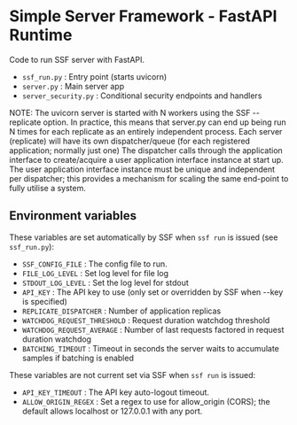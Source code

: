 <!-- Copyright (c) 2023 Graphcore Ltd. All rights reserved. -->
# Simple Server Framework - FastAPI Runtime

Code to run SSF server with FastAPI.

- `ssf_run.py` : Entry point (starts uvicorn)
- `server.py` : Main server app
- `server_security.py` : Conditional security endpoints and handlers

NOTE:
The uvicorn server is started with N workers using the SSF --replicate option.
In practice, this means that server.py can end up being run N times for each replicate as an entirely independent process.
Each server (replicate) will have its own dispatcher/queue (for each registered application; normally just one)
The dispatcher calls through the application interface to create/acquire a user application interface instance at start up.
The user application interface instance must be unique and independent per dispatcher;  this provides a mechanism for scaling
the same end-point to fully utilise a system.

## Environment variables

These variables are set automatically by SSF when `ssf run` is issued (see `ssf_run.py`):

- `SSF_CONFIG_FILE` : The config file to run.
- `FILE_LOG_LEVEL` : Set log level for file log
- `STDOUT_LOG_LEVEL` : Set the log level for stdout
- `API_KEY` : The API key to use (only set or overridden by SSF when --key is specified)
- `REPLICATE_DISPATCHER` : Number of application replicas
- `WATCHDOG_REQUEST_THRESHOLD` : Request duration watchdog threshold
- `WATCHDOG_REQUEST_AVERAGE` : Number of last requests factored in request duration watchdog
- `BATCHING_TIMEOUT` : Timeout in seconds the server waits to accumulate samples if batching is enabled

These variables are not current set via SSF when `ssf run` is issued:

- `API_KEY_TIMEOUT` : The API key auto-logout timeout.
- `ALLOW_ORIGIN_REGEX` : Set a regex to use for allow_origin (CORS); the default allows localhost or 127.0.0.1 with any port.
